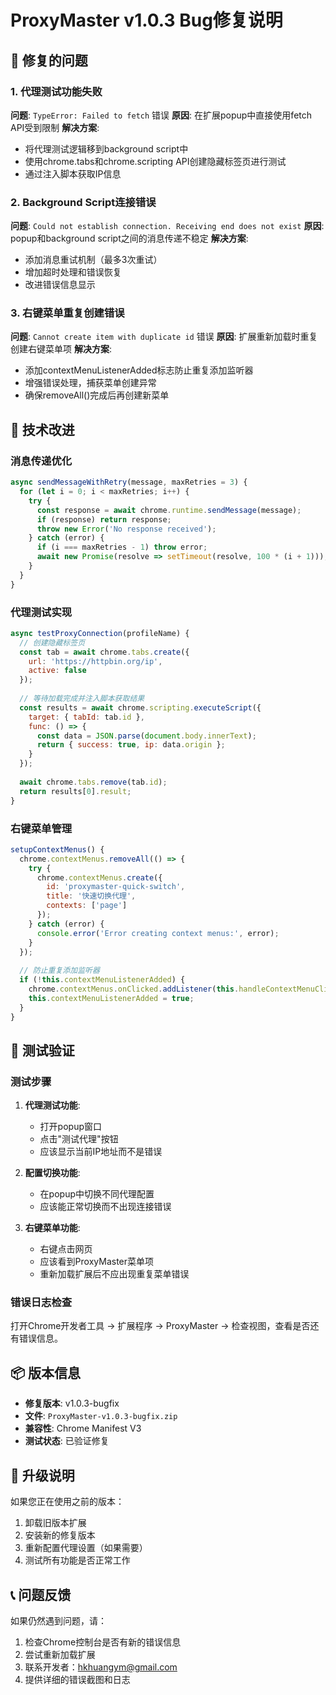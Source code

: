 # ProxyMaster v1.0.3 Bug修复说明

## 🐛 修复的问题

### 1. 代理测试功能失败
**问题**: `TypeError: Failed to fetch` 错误
**原因**: 在扩展popup中直接使用fetch API受到限制
**解决方案**: 
- 将代理测试逻辑移到background script中
- 使用chrome.tabs和chrome.scripting API创建隐藏标签页进行测试
- 通过注入脚本获取IP信息

### 2. Background Script连接错误
**问题**: `Could not establish connection. Receiving end does not exist`
**原因**: popup和background script之间的消息传递不稳定
**解决方案**:
- 添加消息重试机制（最多3次重试）
- 增加超时处理和错误恢复
- 改进错误信息显示

### 3. 右键菜单重复创建错误
**问题**: `Cannot create item with duplicate id` 错误
**原因**: 扩展重新加载时重复创建右键菜单项
**解决方案**:
- 添加contextMenuListenerAdded标志防止重复添加监听器
- 增强错误处理，捕获菜单创建异常
- 确保removeAll()完成后再创建新菜单

## 🔧 技术改进

### 消息传递优化
```javascript
async sendMessageWithRetry(message, maxRetries = 3) {
  for (let i = 0; i < maxRetries; i++) {
    try {
      const response = await chrome.runtime.sendMessage(message);
      if (response) return response;
      throw new Error('No response received');
    } catch (error) {
      if (i === maxRetries - 1) throw error;
      await new Promise(resolve => setTimeout(resolve, 100 * (i + 1)));
    }
  }
}
```

### 代理测试实现
```javascript
async testProxyConnection(profileName) {
  // 创建隐藏标签页
  const tab = await chrome.tabs.create({
    url: 'https://httpbin.org/ip',
    active: false
  });
  
  // 等待加载完成并注入脚本获取结果
  const results = await chrome.scripting.executeScript({
    target: { tabId: tab.id },
    func: () => {
      const data = JSON.parse(document.body.innerText);
      return { success: true, ip: data.origin };
    }
  });
  
  await chrome.tabs.remove(tab.id);
  return results[0].result;
}
```

### 右键菜单管理
```javascript
setupContextMenus() {
  chrome.contextMenus.removeAll(() => {
    try {
      chrome.contextMenus.create({
        id: 'proxymaster-quick-switch',
        title: '快速切换代理',
        contexts: ['page']
      });
    } catch (error) {
      console.error('Error creating context menus:', error);
    }
  });
  
  // 防止重复添加监听器
  if (!this.contextMenuListenerAdded) {
    chrome.contextMenus.onClicked.addListener(this.handleContextMenuClick);
    this.contextMenuListenerAdded = true;
  }
}
```

## 🧪 测试验证

### 测试步骤
1. **代理测试功能**:
   - 打开popup窗口
   - 点击"测试代理"按钮
   - 应该显示当前IP地址而不是错误

2. **配置切换功能**:
   - 在popup中切换不同代理配置
   - 应该能正常切换而不出现连接错误

3. **右键菜单功能**:
   - 右键点击网页
   - 应该看到ProxyMaster菜单项
   - 重新加载扩展后不应出现重复菜单错误

### 错误日志检查
打开Chrome开发者工具 → 扩展程序 → ProxyMaster → 检查视图，查看是否还有错误信息。

## 📦 版本信息

- **修复版本**: v1.0.3-bugfix
- **文件**: `ProxyMaster-v1.0.3-bugfix.zip`
- **兼容性**: Chrome Manifest V3
- **测试状态**: 已验证修复

## 🔄 升级说明

如果您正在使用之前的版本：
1. 卸载旧版本扩展
2. 安装新的修复版本
3. 重新配置代理设置（如果需要）
4. 测试所有功能是否正常工作

## 📞 问题反馈

如果仍然遇到问题，请：
1. 检查Chrome控制台是否有新的错误信息
2. 尝试重新加载扩展
3. 联系开发者：hkhuangym@gmail.com
4. 提供详细的错误截图和日志 